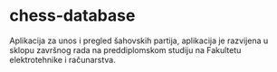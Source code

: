 # chess-database
Aplikacija za unos i pregled šahovskih partija, aplikacija je razvijena u sklopu završnog rada na preddiplomskom studiju na Fakultetu elektrotehnike i računarstva.
